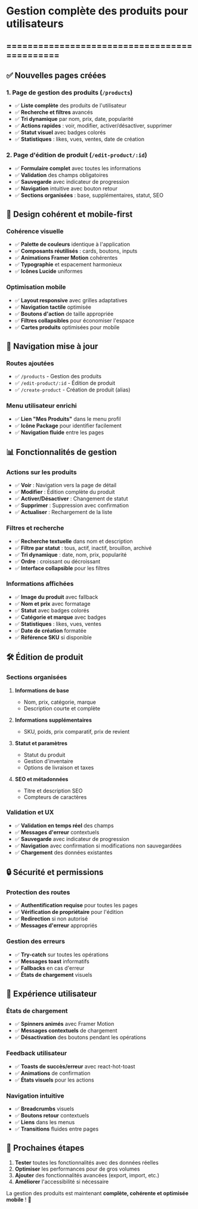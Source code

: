 # Gestion complète des produits pour utilisateurs
## =============================================

## ✅ Nouvelles pages créées

### 1. **Page de gestion des produits** (`/products`)
- ✅ **Liste complète** des produits de l'utilisateur
- ✅ **Recherche et filtres** avancés
- ✅ **Tri dynamique** par nom, prix, date, popularité
- ✅ **Actions rapides** : voir, modifier, activer/désactiver, supprimer
- ✅ **Statut visuel** avec badges colorés
- ✅ **Statistiques** : likes, vues, ventes, date de création

### 2. **Page d'édition de produit** (`/edit-product/:id`)
- ✅ **Formulaire complet** avec toutes les informations
- ✅ **Validation** des champs obligatoires
- ✅ **Sauvegarde** avec indicateur de progression
- ✅ **Navigation** intuitive avec bouton retour
- ✅ **Sections organisées** : base, supplémentaires, statut, SEO

## 🎨 Design cohérent et mobile-first

### **Cohérence visuelle**
- ✅ **Palette de couleurs** identique à l'application
- ✅ **Composants réutilisés** : cards, boutons, inputs
- ✅ **Animations Framer Motion** cohérentes
- ✅ **Typographie** et espacement harmonieux
- ✅ **Icônes Lucide** uniformes

### **Optimisation mobile**
- ✅ **Layout responsive** avec grilles adaptatives
- ✅ **Navigation tactile** optimisée
- ✅ **Boutons d'action** de taille appropriée
- ✅ **Filtres collapsibles** pour économiser l'espace
- ✅ **Cartes produits** optimisées pour mobile

## 🔗 Navigation mise à jour

### **Routes ajoutées**
- ✅ `/products` - Gestion des produits
- ✅ `/edit-product/:id` - Édition de produit
- ✅ `/create-product` - Création de produit (alias)

### **Menu utilisateur enrichi**
- ✅ **Lien "Mes Produits"** dans le menu profil
- ✅ **Icône Package** pour identifier facilement
- ✅ **Navigation fluide** entre les pages

## 📊 Fonctionnalités de gestion

### **Actions sur les produits**
- ✅ **Voir** : Navigation vers la page de détail
- ✅ **Modifier** : Édition complète du produit
- ✅ **Activer/Désactiver** : Changement de statut
- ✅ **Supprimer** : Suppression avec confirmation
- ✅ **Actualiser** : Rechargement de la liste

### **Filtres et recherche**
- ✅ **Recherche textuelle** dans nom et description
- ✅ **Filtre par statut** : tous, actif, inactif, brouillon, archivé
- ✅ **Tri dynamique** : date, nom, prix, popularité
- ✅ **Ordre** : croissant ou décroissant
- ✅ **Interface collapsible** pour les filtres

### **Informations affichées**
- ✅ **Image du produit** avec fallback
- ✅ **Nom et prix** avec formatage
- ✅ **Statut** avec badges colorés
- ✅ **Catégorie et marque** avec badges
- ✅ **Statistiques** : likes, vues, ventes
- ✅ **Date de création** formatée
- ✅ **Référence SKU** si disponible

## 🛠️ Édition de produit

### **Sections organisées**
1. **Informations de base**
   - Nom, prix, catégorie, marque
   - Description courte et complète

2. **Informations supplémentaires**
   - SKU, poids, prix comparatif, prix de revient

3. **Statut et paramètres**
   - Statut du produit
   - Gestion d'inventaire
   - Options de livraison et taxes

4. **SEO et métadonnées**
   - Titre et description SEO
   - Compteurs de caractères

### **Validation et UX**
- ✅ **Validation en temps réel** des champs
- ✅ **Messages d'erreur** contextuels
- ✅ **Sauvegarde** avec indicateur de progression
- ✅ **Navigation** avec confirmation si modifications non sauvegardées
- ✅ **Chargement** des données existantes

## 🔒 Sécurité et permissions

### **Protection des routes**
- ✅ **Authentification requise** pour toutes les pages
- ✅ **Vérification de propriétaire** pour l'édition
- ✅ **Redirection** si non autorisé
- ✅ **Messages d'erreur** appropriés

### **Gestion des erreurs**
- ✅ **Try-catch** sur toutes les opérations
- ✅ **Messages toast** informatifs
- ✅ **Fallbacks** en cas d'erreur
- ✅ **États de chargement** visuels

## 📱 Expérience utilisateur

### **États de chargement**
- ✅ **Spinners animés** avec Framer Motion
- ✅ **Messages contextuels** de chargement
- ✅ **Désactivation** des boutons pendant les opérations

### **Feedback utilisateur**
- ✅ **Toasts de succès/erreur** avec react-hot-toast
- ✅ **Animations** de confirmation
- ✅ **États visuels** pour les actions

### **Navigation intuitive**
- ✅ **Breadcrumbs** visuels
- ✅ **Boutons retour** contextuels
- ✅ **Liens** dans les menus
- ✅ **Transitions** fluides entre pages

## 🚀 Prochaines étapes

1. **Tester** toutes les fonctionnalités avec des données réelles
2. **Optimiser** les performances pour de gros volumes
3. **Ajouter** des fonctionnalités avancées (export, import, etc.)
4. **Améliorer** l'accessibilité si nécessaire

La gestion des produits est maintenant **complète, cohérente et optimisée mobile** ! 🎉
